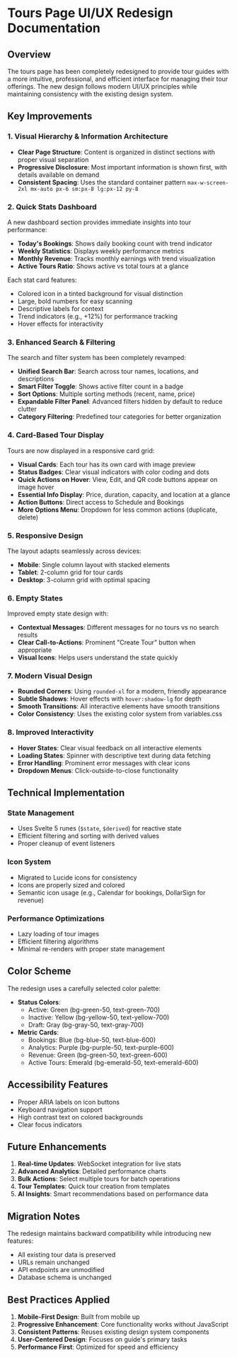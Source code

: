 # Tours Page UI/UX Redesign Documentation

## Overview
The tours page has been completely redesigned to provide tour guides with a more intuitive, professional, and efficient interface for managing their tour offerings. The new design follows modern UI/UX principles while maintaining consistency with the existing design system.

## Key Improvements

### 1. Visual Hierarchy & Information Architecture
- **Clear Page Structure**: Content is organized in distinct sections with proper visual separation
- **Progressive Disclosure**: Most important information is shown first, with details available on demand
- **Consistent Spacing**: Uses the standard container pattern `max-w-screen-2xl mx-auto px-6 sm:px-8 lg:px-12 py-8`

### 2. Quick Stats Dashboard
A new dashboard section provides immediate insights into tour performance:
- **Today's Bookings**: Shows daily booking count with trend indicator
- **Weekly Statistics**: Displays weekly performance metrics
- **Monthly Revenue**: Tracks monthly earnings with trend visualization
- **Active Tours Ratio**: Shows active vs total tours at a glance

Each stat card features:
- Colored icon in a tinted background for visual distinction
- Large, bold numbers for easy scanning
- Descriptive labels for context
- Trend indicators (e.g., +12%) for performance tracking
- Hover effects for interactivity

### 3. Enhanced Search & Filtering
The search and filter system has been completely revamped:
- **Unified Search Bar**: Search across tour names, locations, and descriptions
- **Smart Filter Toggle**: Shows active filter count in a badge
- **Sort Options**: Multiple sorting methods (recent, name, price)
- **Expandable Filter Panel**: Advanced filters hidden by default to reduce clutter
- **Category Filtering**: Predefined tour categories for better organization

### 4. Card-Based Tour Display
Tours are now displayed in a responsive card grid:
- **Visual Cards**: Each tour has its own card with image preview
- **Status Badges**: Clear visual indicators with color coding and dots
- **Quick Actions on Hover**: View, Edit, and QR code buttons appear on image hover
- **Essential Info Display**: Price, duration, capacity, and location at a glance
- **Action Buttons**: Direct access to Schedule and Bookings
- **More Options Menu**: Dropdown for less common actions (duplicate, delete)

### 5. Responsive Design
The layout adapts seamlessly across devices:
- **Mobile**: Single column layout with stacked elements
- **Tablet**: 2-column grid for tour cards
- **Desktop**: 3-column grid with optimal spacing

### 6. Empty States
Improved empty state design with:
- **Contextual Messages**: Different messages for no tours vs no search results
- **Clear Call-to-Actions**: Prominent "Create Tour" button when appropriate
- **Visual Icons**: Helps users understand the state quickly

### 7. Modern Visual Design
- **Rounded Corners**: Using `rounded-xl` for a modern, friendly appearance
- **Subtle Shadows**: Hover effects with `hover:shadow-lg` for depth
- **Smooth Transitions**: All interactive elements have smooth transitions
- **Color Consistency**: Uses the existing color system from variables.css

### 8. Improved Interactivity
- **Hover States**: Clear visual feedback on all interactive elements
- **Loading States**: Spinner with descriptive text during data fetching
- **Error Handling**: Prominent error messages with clear icons
- **Dropdown Menus**: Click-outside-to-close functionality

## Technical Implementation

### State Management
- Uses Svelte 5 runes (`$state`, `$derived`) for reactive state
- Efficient filtering and sorting with derived values
- Proper cleanup of event listeners

### Icon System
- Migrated to Lucide icons for consistency
- Icons are properly sized and colored
- Semantic icon usage (e.g., Calendar for bookings, DollarSign for revenue)

### Performance Optimizations
- Lazy loading of tour images
- Efficient filtering algorithms
- Minimal re-renders with proper state management

## Color Scheme
The redesign uses a carefully selected color palette:
- **Status Colors**:
  - Active: Green (bg-green-50, text-green-700)
  - Inactive: Yellow (bg-yellow-50, text-yellow-700)
  - Draft: Gray (bg-gray-50, text-gray-700)
- **Metric Cards**:
  - Bookings: Blue (bg-blue-50, text-blue-600)
  - Analytics: Purple (bg-purple-50, text-purple-600)
  - Revenue: Green (bg-green-50, text-green-600)
  - Active Tours: Emerald (bg-emerald-50, text-emerald-600)

## Accessibility Features
- Proper ARIA labels on icon buttons
- Keyboard navigation support
- High contrast text on colored backgrounds
- Clear focus indicators

## Future Enhancements
1. **Real-time Updates**: WebSocket integration for live stats
2. **Advanced Analytics**: Detailed performance charts
3. **Bulk Actions**: Select multiple tours for batch operations
4. **Tour Templates**: Quick tour creation from templates
5. **AI Insights**: Smart recommendations based on performance data

## Migration Notes
The redesign maintains backward compatibility while introducing new features:
- All existing tour data is preserved
- URLs remain unchanged
- API endpoints are unmodified
- Database schema is unchanged

## Best Practices Applied
1. **Mobile-First Design**: Built from mobile up
2. **Progressive Enhancement**: Core functionality works without JavaScript
3. **Consistent Patterns**: Reuses existing design system components
4. **User-Centered Design**: Focuses on guide's primary tasks
5. **Performance First**: Optimized for speed and efficiency 